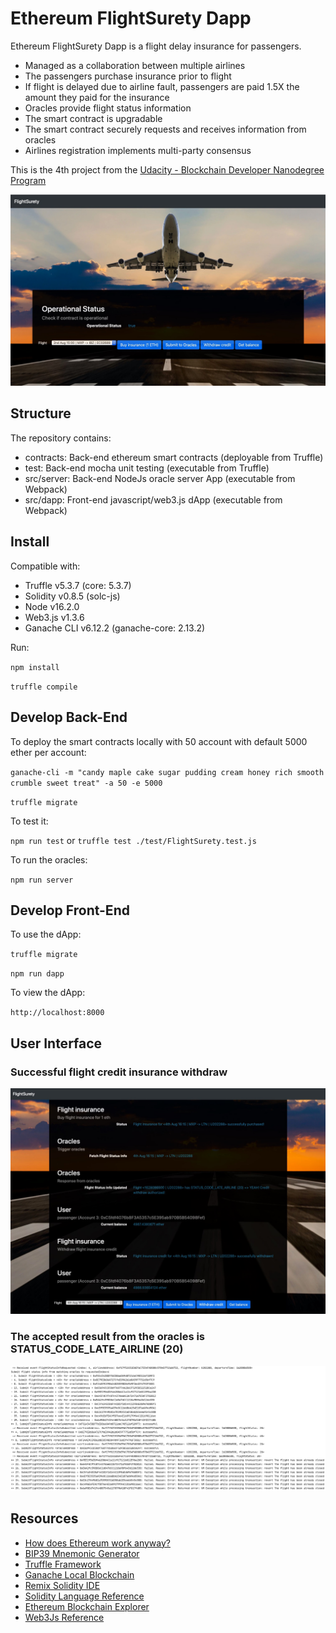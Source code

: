 # Ethereum FlightSurety Dapp

Ethereum FlightSurety Dapp is a flight delay insurance for passengers.

- Managed as a collaboration between multiple airlines
- The passengers purchase insurance prior to flight
- If flight is delayed due to airline fault, passengers are paid 1.5X the amount they paid for the insurance
- Oracles provide flight status information
- The smart contract is upgradable
- The smart contract securely requests and receives information from oracles
- Airlines registration implements multi-party consensus

This is the 4th project from the
[Udacity - Blockchain Developer Nanodegree Program](https://www.udacity.com/course/blockchain-developer-nanodegree--nd1309)

![flight surety dapp1](res/flight-surety-dapp1.jpg)

## Structure

The repository contains:

- contracts: Back-end ethereum smart contracts (deployable from Truffle)
- test: Back-end mocha unit testing (executable from Truffle)
- src/server: Back-end NodeJs oracle server App (executable from Webpack)
- src/dapp: Front-end javascript/web3.js dApp (executable from Webpack)

## Install

Compatible with:

* Truffle v5.3.7 (core: 5.3.7)
* Solidity v0.8.5 (solc-js)
* Node v16.2.0
* Web3.js v1.3.6
* Ganache CLI v6.12.2 (ganache-core: 2.13.2)

Run:

`npm install`

`truffle compile`

## Develop Back-End

To deploy the smart contracts locally with 50 account with default 5000 ether per account:

`ganache-cli -m "candy maple cake sugar pudding cream honey rich smooth crumble sweet treat" -a 50 -e 5000`

`truffle migrate`

To test it:

`npm run test` or `truffle test ./test/FlightSurety.test.js`

To run the oracles:

`npm run server`

## Develop Front-End

To use the dApp:

`truffle migrate`

`npm run dapp`

To view the dApp:

`http://localhost:8000`

## User Interface

### Successful flight credit insurance withdraw

![flight surety dapp2](res/flight-surety-dapp2.jpg)

### The accepted result from the oracles is STATUS_CODE_LATE_AIRLINE (20)

![flight surety oracle](res/flight-surety-oracle.png)

## Resources

* [How does Ethereum work anyway?](https://medium.com/@preethikasireddy/how-does-ethereum-work-anyway-22d1df506369)
* [BIP39 Mnemonic Generator](https://iancoleman.io/bip39/)
* [Truffle Framework](http://truffleframework.com/)
* [Ganache Local Blockchain](http://truffleframework.com/ganache/)
* [Remix Solidity IDE](https://remix.ethereum.org/)
* [Solidity Language Reference](http://solidity.readthedocs.io/en/v0.4.24/)
* [Ethereum Blockchain Explorer](https://etherscan.io/)
* [Web3Js Reference](https://github.com/ethereum/wiki/wiki/JavaScript-API)
